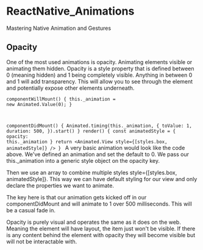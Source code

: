# ReactNative_Animations
Mastering Native Animation and Gestures

<h2>Opacity</h2>
One of the most used animations is opacity. Animating elements visible or animating them hidden. Opacity is a style property that is defined between 0 (meaning hidden) and 1 being completely visible. Anything in between 0 and 1 will add transparency. This will allow you to see through the element and potentially expose other elements underneath.

<code class="js language-js">componentWillMount() {
  this._animation = new Animated.Value(0);
}

componentDidMount() {
  Animated.timing(this._animation, {
    toValue: 1,
    duration: 500,
  }).start()
}
render() {
  const animatedStyle = {
    opacity: this._animation
  }
  return <Animated.View style={[styles.box, animatedStyle]} />
}
</code>
A very basic animation would look like the code above. We've defined an animation and set the default to 0. We pass our this._animation into a generic style object on the opacity key.

Then we use an array to combine multiple styles style={[styles.box, animatedStyle]}. This way we can have default styling for our view and only declare the properties we want to animate.

The key here is that our animation gets kicked off in our componentDidMount and will animate to 1 over 500 milliseconds. This will be a casual fade in.

Opacity is purely visual and operates the same as it does on the web. Meaning the element will have layout, the item just won't be visible. If there is any content behind the element with opacity they will become visible but will not be interactable with.
